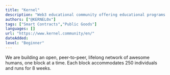 ```yaml
---
title: "Kernel"
description: "Web3 educational community offering educational programs."
authors: ["@KERNEL0x"]
tags: ["Smart Contracts","Public Goods"]
languages: []
url: "https://www.kernel.community/en/"
dateAdded: 
level: "Beginner"
---
```


We are building an open, peer-to-peer, lifelong network of awesome humans, one block at a time. Each block accommodates 250 individuals and runs for 8 weeks. 